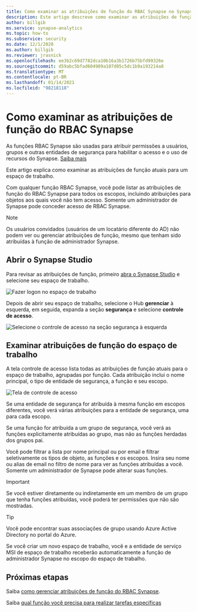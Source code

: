 ```yaml
---
title: Como examinar as atribuições de função do RBAC Synapse no Synapse Studio
description: Este artigo descreve como examinar as atribuições de função do RBAC Synapse usando o Synapse Studio
author: billgib
ms.service: synapse-analytics
ms.topic: how-to
ms.subservice: security
ms.date: 12/1/2020
ms.author: billgib
ms.reviewer: jrasnick
ms.openlocfilehash: ee3b2c69d7782dca10b16a3b1726b75bfd99326e
ms.sourcegitcommit: d59abc5bfad604909a107d05c5dc1b9a193214a8
ms.translationtype: MT
ms.contentlocale: pt-BR
ms.lasthandoff: 01/14/2021
ms.locfileid: "98218118"
---
```

# <a name="how-to-review-synapse-rbac-role-assignments"></a>Como examinar as atribuições de função do RBAC Synapse

As funções RBAC Synapse são usadas para atribuir permissões a usuários, grupos e outras entidades de segurança para habilitar o acesso e o uso de recursos do Synapse.  [Saiba mais](./synapse-workspace-synapse-rbac.md)

Este artigo explica como examinar as atribuições de função atuais para um espaço de trabalho.

Com qualquer função RBAC Synapse, você pode listar as atribuições de função do RBAC Synapse para todos os escopos, incluindo atribuições para objetos aos quais você não tem acesso. Somente um administrador de Synapse pode conceder acesso de RBAC Synapse.  

>[!Note]
>Os usuários convidados (usuários de um locatário diferente do AD) não podem ver ou gerenciar atribuições de função, mesmo que tenham sido atribuídas à função de administrador Synapse.    

## <a name="open-synapse-studio"></a>Abrir o Synapse Studio  

Para revisar as atribuições de função, primeiro [abra o Synapse Studio](https://web.azuresynapse.net/) e selecione seu espaço de trabalho. 

![Fazer logon no espaço de trabalho](./media/common/login-workspace.png) 
 
 Depois de abrir seu espaço de trabalho, selecione o Hub **gerenciar** à esquerda, em seguida, expanda a seção **segurança** e selecione **controle de acesso**. 

 ![Selecione o controle de acesso na seção segurança à esquerda](./media/how-to-manage-synapse-rbac-role-assignments/left-nav-security-access-control.png)

## <a name="review-workspace-role-assignments"></a>Examinar atribuições de função do espaço de trabalho

A tela controle de acesso lista todas as atribuições de função atuais para o espaço de trabalho, agrupadas por função. Cada atribuição inclui o nome principal, o tipo de entidade de segurança, a função e seu escopo.

![Tela de controle de acesso](./media/how-to-review-synapse-rbac-role-assignments/access-control-assignments.png)

Se uma entidade de segurança for atribuída à mesma função em escopos diferentes, você verá várias atribuições para a entidade de segurança, uma para cada escopo.  

Se uma função for atribuída a um grupo de segurança, você verá as funções explicitamente atribuídas ao grupo, mas não as funções herdadas dos grupos pai.  

Você pode filtrar a lista por nome principal ou por email e filtrar seletivamente os tipos de objeto, as funções e os escopos. Insira seu nome ou alias de email no filtro de nome para ver as funções atribuídas a você. Somente um administrador de Synapse pode alterar suas funções.

>[!Important] 
>Se você estiver diretamente ou indiretamente em um membro de um grupo que tenha funções atribuídas, você poderá ter permissões que não são mostradas.

>[!tip]
>Você pode encontrar suas associações de grupo usando Azure Active Directory no portal do Azure.  

Se você criar um novo espaço de trabalho, você e a entidade de serviço MSI de espaço de trabalho receberão automaticamente a função de administrador Synapse no escopo do espaço de trabalho.

## <a name="next-steps"></a>Próximas etapas

Saiba [como gerenciar atribuições de função do RBAC Synapse](./how-to-manage-synapse-rbac-role-assignments.md).

Saiba [qual função você precisa para realizar tarefas específicas](./synapse-workspace-understand-what-role-you-need.md)